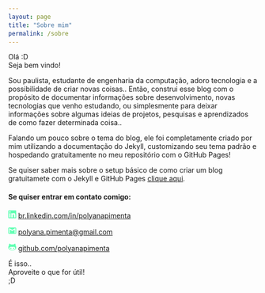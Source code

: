 ```yaml
---
layout: page
title: "Sobre mim"
permalink: /sobre
---
```


Olá :D  
Seja bem vindo!

Sou paulista, estudante de engenharia da computação, adoro tecnologia e a possibilidade de criar novas coisas.. Então, construi esse blog com o propósito de documentar informações sobre desenvolvimento, novas tecnologias que venho estudando, ou simplesmente para deixar informações sobre algumas ideias de projetos, pesquisas e aprendizados de como fazer determinada coisa..

Falando um pouco sobre o tema do blog, ele foi completamente criado por mim utilizando a documentação do Jekyll, customizando seu tema padrão e hospedando gratuitamente no meu repositório com o GitHub Pages!

Se quiser saber mais sobre o setup básico de como criar um blog gratuitamete com o Jekyll e GitHub Pages [clique aqui].

#### Se quiser entrar em contato comigo:  

![LinkedIn](/assets/icons/linkedin.png "LinkedIn") <a href="https://br.linkedin.com/in/polyanapimenta" target="_blank">br.linkedin.com/in/polyanapimenta</a>

![Gmail](/assets/icons/gmail.png "Gmail") <a href="mailto:polyana.pimenta@gmailcom">polyana.pimenta@gmail.com</a>  

![GitHub](/assets/icons/github.png "GitHub") <a href="https://github.com/polyanapimenta" target="_blank">github.com/polyanapimenta</a>  

É isso..  
Aproveite o que for útil!  
;D

[clique aqui]:[http://polyanapimenta.github.io/github/criando-um-blog-com-github-pages]
